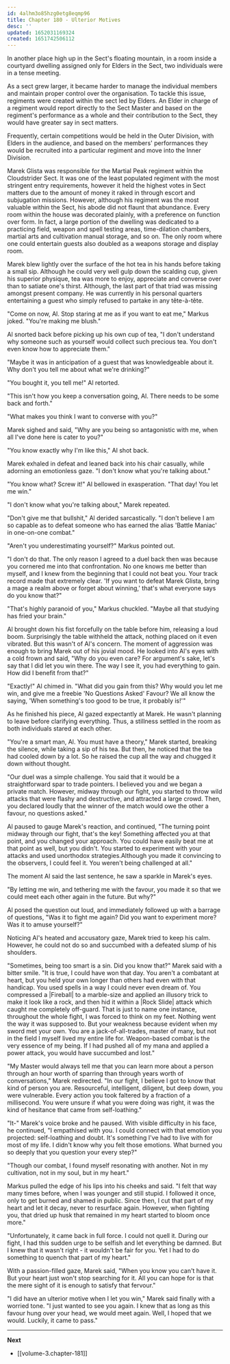 ```yaml
---
id: 4alhm3o85hzg0etg8eqmp96
title: Chapter 180 - Ulterior Motives
desc: ''
updated: 1652031169324
created: 1651742506112
---
```


In another place high up in the Sect's floating mountain, in a room inside a courtyard dwelling assigned only for Elders in the Sect, two individuals were in a tense meeting.

As a sect grew larger, it became harder to manage the individual members and maintain proper control over the organisation. To tackle this issue, regiments were created within the sect led by Elders. An Elder in charge of a regiment would report directly to the Sect Master and based on the regiment's performance as a whole and their contribution to the Sect, they would have greater say in sect matters.

Frequently, certain competitions would be held in the Outer Division, with Elders in the audience, and based on the members' performances they would be recruited into a particular regiment and move into the Inner Division.

Marek Glista was responsible for the Martial Peak regiment within the Cloudstrider Sect. It was one of the least populated regiment with the most stringent entry requirements, however it held the highest votes in Sect matters due to the amount of money it raked in through escort and subjugation missions. However, although his regiment was the most valuable within the Sect, his abode did not flaunt that abundance. Every room within the house was decorated plainly, with a preference on function over form. In fact, a large portion of the dwelling was dedicated to a practicing field, weapon and spell testing areas, time-dilation chambers, martial arts and cultivation manual storage, and so on. The only room where one could entertain guests also doubled as a weapons storage and display room.

Marek blew lightly over the surface of the hot tea in his hands before taking a small sip. Although he could very well gulp down the scalding cup, given his superior physique, tea was more to enjoy, appreciate and converse over than to satiate one's thirst. Although, the last part of that triad was missing amongst present company. He was currently in his personal quarters entertaining a guest who simply refused to partake in any tête-à-tête.

"Come on now, Al. Stop staring at me as if you want to eat me," Markus joked. "You're making me blush."

Al snorted back before picking up his own cup of tea, "I don't understand why someone such as yourself would collect such precious tea. You don't even know how to appreciate them."

"Maybe it was in anticipation of a guest that was knowledgeable about it. Why don't you tell me about what we're drinking?"

"You bought it, you tell me!" Al retorted.

"This isn't how you keep a conversation going, Al. There needs to be some back and forth."

"What makes you think I want to converse with you?"

Marek sighed and said, "Why are you being so antagonistic with me, when all I've done here is cater to you?"

"You know exactly why I'm like this," Al shot back.

Marek exhaled in defeat and leaned back into his chair casually, while adorning an emotionless gaze. "I don't know what you're talking about."

"You know what? Screw it!" Al bellowed in exasperation. "That day! You let me win."

"I don't know what you're talking about," Marek repeated.

"Don't give me that bullshit," Al derided sarcastically. "I don't believe I am so capable as to defeat someone who has earned the alias 'Battle Maniac' in one-on-one combat."

"Aren't you underestimating yourself?" Markus pointed out.

"I don't do that. The only reason I agreed to a duel back then was because you cornered me into that confrontation. No one knows me better than myself, and I knew from the beginning that I could not beat you. Your track record made that extremely clear. 'If you want to defeat Marek Glista, bring a mage a realm above or forget about winning,' that's what everyone says do you know that?"

"That's highly paranoid of you," Markus chuckled. "Maybe all that studying has fried your brain."

Al brought down his fist forcefully on the table before him, releasing a loud boom. Surprisingly the table withheld the attack, nothing placed on it even vibrated. But this wasn't of Al's concern. The moment of aggression was enough to bring Marek out of his jovial mood. He looked into Al's eyes with a cold frown and said, "Why do you even care? For argument's sake, let's say that I did let you win there. The way I see it, you had everything to gain. How did I benefit from that?"

"Exactly!" Al chimed in. "What did you gain from this? Why would you let me win, and give me a freebie 'No Questions Asked' Favour? We all know the saying, 'When something's too good to be true, it probably is!'"

As he finished his piece, Al gazed expectantly at Marek. He wasn't planning to leave before clarifying everything. Thus, a stillness settled in the room as both individuals stared at each other.

"You're a smart man, Al. You must have a theory," Marek started, breaking the silence, while taking a sip of his tea. But then, he noticed that the tea had cooled down by a lot. So he raised the cup all the way and chugged it down without thought.

"Our duel was a simple challenge. You said that it would be a straightforward spar to trade pointers. I believed you and we began a private match. However, midway through our fight, you started to throw wild attacks that were flashy and destructive, and attracted a large crowd. Then, you declared loudly that the winner of the match would owe the other a favour, no questions asked."

Al paused to gauge Marek's reaction, and continued, "The turning point midway through our fight, that's the key! Something affected you at that point, and you changed your approach. You could have easily beat me at that point as well, but you didn't. You started to experiment with your attacks and used unorthodox strategies.Although you made it convincing to the observers, I could feel it. You weren't being challenged at all."

The moment Al said the last sentence, he saw a sparkle in Marek's eyes.

"By letting me win, and tethering me with the favour, you made it so that we could meet each other again in the future. But why?"

Al posed the question out loud, and immediately followed up with a barrage of questions, "Was it to fight me again? Did you want to experiment more? Was it to amuse yourself?"

Noticing Al's heated and accusatory gaze, Marek tried to keep his calm. However, he could not do so and succumbed with a defeated slump of his shoulders.

"Sometimes, being too smart is a sin. Did you know that?" Marek said with a bitter smile. "It is true, I could have won that day. You aren't a combatant at heart, but you held your own longer than others had even with that handicap. You used spells in a way I could never even dream of. You compressed a |Fireball| to a marble-size and applied an illusory trick to make it look like a rock, and then hid it within a |Rock Slide| attack which caught me completely off-guard. That is just to name one instance, throughout the whole fight, I was forced to think on my feet. Nothing went the way it was supposed to. But your weakness because evident when my sword met your own. You are a jack-of-all-trades, master of many, but not in the field I myself lived my entire life for. Weapon-based combat is the very essence of my being. If I had pushed all of my mana and applied a power attack, you would have succumbed and lost."

"My Master would always tell me that you can learn more about a person through an hour worth of sparring than through years worth of conversations," Marek redirected. "In our fight, I believe I got to know that kind of person you are. Resourceful, intelligent, diligent, but deep down, you were vulnerable. Every action you took faltered by a fraction of a millisecond. You were unsure if what you were doing was right, it was the kind of hesitance that came from self-loathing."

"It-" Marek's voice broke and he paused. With visible difficulty in his face, he continued, "I empathised with you. I could connect with that emotion you projected: self-loathing and doubt. It's something I've had to live with for most of my life. I didn't know why you felt those emotions. What burned you so deeply that you question your every step?"

"Though our combat, I found myself resonating with another. Not in my cultivation, not in my soul, but in my heart." 

Markus pulled the edge of his lips into his cheeks and said. "I felt that way many times before, when I was younger and still stupid. I followed it once, only to get burned and shamed in public. Since then, I cut that part of my heart and let it decay, never to resurface again. However, when fighting you, that dried up husk that remained in my heart started to bloom once more."

"Unfortunately, it came back in full force. I could not quell it. During our fight, I had this sudden urge to be selfish and let everything be damned. But I knew that it wasn't right - it wouldn't be fair for you. Yet I had to do something to quench that part of my heart."

With a passion-filled gaze, Marek said, "When you know you can't have it. But your heart just won't stop searching for it. All you can hope for is that the mere sight of it is enough to satisfy that fervour."

"I did have an ulterior motive when I let you win," Marek said finally with a worried tone. "I just wanted to see you again. I knew that as long as this favour hung over your head, we would meet again. Well, I hoped that we would. Luckily, it came to pass."

____

**Next**
* [[volume-3.chapter-181]]

